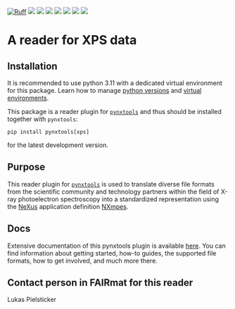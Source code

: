 [![Ruff](https://img.shields.io/endpoint?url=https://raw.githubusercontent.com/astral-sh/ruff/main/assets/badge/v2.json)](https://github.com/astral-sh/ruff)
![](https://github.com/FAIRmat-NFDI/pynxtools-xps/actions/workflows/pytest.yml/badge.svg)
![](https://github.com/FAIRmat-NFDI/pynxtools-xps/actions/workflows/pylint.yml/badge.svg)
![](https://github.com/FAIRmat-NFDI/pynxtools-xps/actions/workflows/publish.yml/badge.svg)
![](https://img.shields.io/pypi/pyversions/pynxtools-xps)
![](https://img.shields.io/pypi/l/pynxtools-xps)
![](https://img.shields.io/pypi/v/pynxtools-xps)
![](https://coveralls.io/repos/github/FAIRmat-NFDI/pynxtools-xps/badge.svg?branch=main)
<!-- [![DOI](https://zenodo.org/badge/DOI/10.5281/zenodo.1323437.svg)]() -->

# A reader for XPS data

## Installation

It is recommended to use python 3.11 with a dedicated virtual environment for this package.
Learn how to manage [python versions](https://github.com/pyenv/pyenv) and
[virtual environments](https://realpython.com/python-virtual-environments-a-primer/).

This package is a reader plugin for [`pynxtools`](https://github.com/FAIRmat-NFDI/pynxtools) and thus should be installed together with `pynxtools`:


```shell
pip install pynxtools[xps]
```

for the latest development version.

## Purpose
This reader plugin for [`pynxtools`](https://github.com/FAIRmat-NFDI/pynxtools) is used to translate diverse file formats from the scientific community and technology partners
within the field of X-ray photoelectron spectroscopy into a standardized representation using the
[NeXus](https://www.nexusformat.org/) application definition [NXmpes](https://fairmat-nfdi.github.io/nexus_definitions/classes/contributed_definitions/NXmpes.html#nxmpes).

## Docs
Extensive documentation of this pynxtools plugin is available [here](https://fairmat-nfdi.github.io/pynxtools-xps/). You can find information about getting started, how-to guides, the supported file formats, how to get involved, and much more there.

## Contact person in FAIRmat for this reader
Lukas Pielsticker
